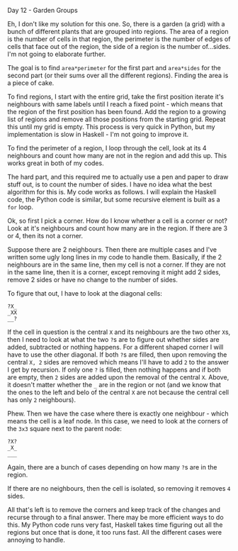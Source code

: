 Day 12 - Garden Groups

Eh, I don't like my solution for this one. So, there is a garden (a grid) with a bunch of different plants that are grouped into regions. The area of a region is the number of cells in that region, the perimeter is the number of edges of cells that face out of the region, the side of a region is the number of...sides. I'm not going to elaborate further.

The goal is to find `area*perimeter` for the first part and `area*sides` for the second part (or their sums over all the different regions). Finding the area is a piece of cake.

To find regions, I start with the entire grid, take the first position iterate it's neighbours with same labels until I reach a fixed point - which means that the region of the first position has been found. Add the region to a growing list of regions and remove all those positions from the starting grid. Repeat this until my grid is empty. This process is very quick in Python, but my implementation is slow in Haskell - I'm not going to improve it.

To find the perimeter of a region, I loop through the cell, look at its 4 neighbours and count how many are not in the region and add this up. This works great in both of my codes.

The hard part, and this required me to actually use a pen and paper to draw stuff out, is to count the number of sides. I have no idea what the best algorithm for this is. My code works as follows. I will explain the Haskell code, the Python code is similar, but some recursive element is built as a `for` loop.

Ok, so first I pick a corner. How do I know whether a cell is a corner or not? Look at it's neighbours and count how many are in the region. If there are 3 or 4, then its not a corner.

Suppose there are 2 neighbours. Then there are multiple cases and I've written some ugly long lines in my code to handle them. Basically, if the 2 neighbours are in the same line, then my cell is not a corner. If they are not in the same line, then it is a corner, except removing it might add 2 sides, remove 2 sides or have no change to the number of sides.

To figure that out, I have to look at the diagonal cells:
```
?X_
_XX
__?
```
If the cell in question is the central `X` and its neighbours are the two other `X`s, then I need to look at what the two `?`s are to figure out whether sides are added, subtracted or nothing happens. For a different shaped corner I will have to use the other diagonal. If both `?`s are filled, then upon removing the central `X, 2` sides are removed which means I'll have to add `2` to the answer I get by recursion. If only one `?` is filled, then nothing happens and if both are empty, then `2` sides are added upon the removal of the central `X`. Above, it doesn't matter whether the `_` are in the region or not (and we know that the ones to the left and belo of the central `X` are not because the central cell has only `2` neighbours).

Phew. Then we have the case where there is exactly one neighbour - which means the cell is a leaf node. In this case, we need to look at the corners of the `3x3` square next to the parent node:
```
?X?
_X_
___
```
Again, there are a bunch of cases depending on how many `?`s are in the region.

If there are no neighbours, then the cell is isolated, so removing it removes `4` sides.

All that's left is to remove the corners and keep track of the changes and recurse through to a final answer. There may be more efficient ways to do this. My Python code runs very fast, Haskell takes time figuring out all the regions but once that is done, it too runs fast. All the different cases were annoying to handle.
